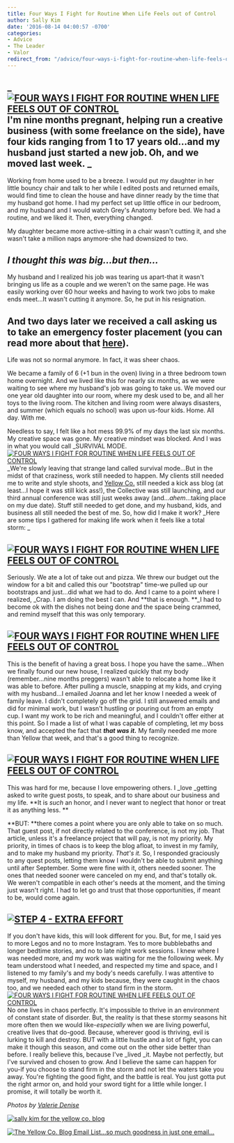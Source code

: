 ```yaml
---
title: Four Ways I Fight for Routine When Life Feels out of Control
author: Sally Kim
date: '2016-08-14 04:00:57 -0700'
categories:
- Advice
- The Leader
- Valor
redirect_from: "/advice/four-ways-i-fight-for-routine-when-life-feels-out-of-control/"
---
```


## _[![FOUR WAYS I FIGHT FOR ROUTINE WHEN LIFE FEELS OUT OF CONTROL](http://yellowconference.com/wp-content/uploads/2016/08/ValerieDenisePhotos-5.jpg)](http://yellowconference.com/wp-content/uploads/2016/08/ValerieDenisePhotos-5.jpg)I'm nine months pregnant, helping run a creative business (with some freelance on the side), have four kids ranging from 1 to 17 years old...and my husband just started a new job. Oh, and we moved last week. _

Working from home used to be a breeze. I would put my daughter in her little bouncy chair and talk to her while I edited posts and returned emails, would find time to clean the house and have dinner ready by the time that my husband got home. I had my perfect set up little office in our bedroom, and my husband and I would watch Grey's Anatomy before bed. We had a routine, and we liked it. Then, everything changed.

My daughter became more active-sitting in a chair wasn't cutting it, and she wasn't take a million naps anymore-she had downsized to two.

## _**I thought this was big...but then...**_

My husband and I realized his job was tearing us apart-that it wasn't bringing us life as a couple and we weren't on the same page. He was easily working over 60 hour weeks and having to work two jobs to make ends meet...It wasn't cutting it anymore. So, he put in his resignation.

## And two days later we received a call asking us to take an emergency foster placement (you can read more about that [here](http://lettersfromamister.tumblr.com/post/142106546682/this-complicated-joy)).

Life was not so normal anymore. In fact, it was sheer chaos.

We became a family of 6 (+1 bun in the oven) living in a three bedroom town home overnight. And we lived like this for nearly six months, as we were waiting to see where my husband's job was going to take us. We moved our one year old daughter into our room, where my desk used to be, and all her toys to the living room. The kitchen and living room were always disasters, and summer (which equals no school) was upon us-four kids. Home. All day. With me.

Needless to say, I felt like a hot mess 99.9% of my days the last six months. My creative space was gone. My creative mindset was blocked. And I was in what you would call _SURVIVAL MODE. [![FOUR WAYS I FIGHT FOR ROUTINE WHEN LIFE FEELS OUT OF CONTROL](http://yellowconference.com/wp-content/uploads/2016/08/ValerieDenisePhotos-24.jpg)](http://yellowconference.com/wp-content/uploads/2016/08/ValerieDenisePhotos-24.jpg)_We're slowly leaving that strange land called survival mode...But in the midst of that craziness, work still needed to happen. My clients still needed me to write and style shoots, and [Yellow Co.](http://yellowconference.com/) still needed a kick ass blog (at least...I hope it was still kick ass!), the Collective was still launching, and our third annual conference was still just weeks away (and..._ahem_...taking place on my due date). Stuff still needed to get done, and my husband, kids, and business all still needed the best of me. So, how did I make it work? _Here are some tips I gathered for making life work when it feels like a total storm: _

## [![FOUR WAYS I FIGHT FOR ROUTINE WHEN LIFE FEELS OUT OF CONTROL](http://yellowconference.com/wp-content/uploads/2016/08/STEP-1-I-DIDNT.jpg)](http://yellowconference.com/wp-content/uploads/2016/08/STEP-1-I-DIDNT.jpg)

Seriously. We ate a lot of take out and pizza. We threw our budget out the window for a bit and called this our "bootstrap" time-we pulled up our bootstraps and just...did what we had to do. And I came to a point where I realized, _Crap. I am doing the best I can. And **that is enough. **_I had to become ok with the dishes not being done and the space being crammed, and remind myself that this was only temporary.

## [![FOUR WAYS I FIGHT FOR ROUTINE WHEN LIFE FEELS OUT OF CONTROL](http://yellowconference.com/wp-content/uploads/2016/08/STEP-2-SPEAK-UP.jpg)](http://yellowconference.com/wp-content/uploads/2016/08/STEP-2-SPEAK-UP.jpg)

This is the benefit of having a great boss. I hope you have the same...When we finally found our new house, I realized quickly that my body (remember...nine months preggers) wasn't able to relocate a home like it was able to before. After pulling a muscle, snapping at my kids, and crying with my husband...I emailed Joanna and let her know I needed a week of family leave. I didn't completely go off the grid. I still answered emails and did for minimal work, but I wasn't hustling or pouring out from an empty cup. I want my work to be rich and meaningful, and I couldn't offer either at this point. So I made a list of what I was capable of completing, let my boss know, and accepted the fact that **_that was it._** My family needed me more than Yellow that week, and that's a good thing to recognize.

## [![FOUR WAYS I FIGHT FOR ROUTINE WHEN LIFE FEELS OUT OF CONTROL](http://yellowconference.com/wp-content/uploads/2016/08/STEP-3-SAID-NO.jpg)](http://yellowconference.com/wp-content/uploads/2016/08/STEP-3-SAID-NO.jpg)

This was hard for me, because I love empowering others. I _love _getting asked to write guest posts, to speak, and to share about our business and my life. **It is _such_ an honor, and I never want to neglect that honor or treat it as anything less. **

**BUT: **there comes a point where you are only able to take on so much. That guest post, if not directly related to the conference, is not my job. That article, unless it's a freelance project that will pay, is not my priority. My priority, in times of chaos is to keep the blog afloat, to invest in my family, and to make my husband my priority. _That's it._ So, I responded graciously to any quest posts, letting them know I wouldn't be able to submit anything until after September. Some were fine with it, others needed sooner. The ones that needed sooner were canceled on my end, and that's totally ok. We weren't compatible in each other's needs at the moment, and the timing just wasn't right. I had to let go and trust that those opportunities, if meant to be, would come again.

## [![STEP 4 - EXTRA EFFORT](http://yellowconference.com/wp-content/uploads/2016/08/STEP-4-EXTRA-EFFORT.jpg)](http://yellowconference.com/wp-content/uploads/2016/08/STEP-4-EXTRA-EFFORT.jpg)

If you don't have kids, this will look different for you. But, for me, I said yes to more Legos and no to more Instagram. Yes to more bubblebaths and longer bedtime stories, and no to late night work sessions. I knew where I was needed more, and my work was waiting for me the following week. My team understood what I needed, and respected my time and space, and I listened to my family's and my body's needs carefully. I was attentive to myself, my husband, and my kids because, they were caught in the chaos too, and we needed each other to stand firm in the storm. [![FOUR WAYS I FIGHT FOR ROUTINE WHEN LIFE FEELS OUT OF CONTROL](http://yellowconference.com/wp-content/uploads/2016/08/ValerieDenisePhotos.jpg)](http://yellowconference.com/wp-content/uploads/2016/08/ValerieDenisePhotos.jpg)No one lives in chaos perfectly. It's impossible to thrive in an environment of constant state of disorder. But, the reality is that these stormy seasons hit more often then we would like-_especially_ when we are living powerful, creative lives that do-good. Because, wherever good is thriving, evil is lurking to kill and destroy. BUT with a little hustle and a lot of fight, you can make it though this season, and come out on the other side better than before. I really believe this, because I've _lived _it. Maybe not perfectly, but I've survived and chosen to grow. And I believe the same can happen for you-if you choose to stand firm in the storm and not let the waters take you away. You're fighting the good fight, and the battle is real. You just gotta put the right armor on, and hold your sword tight for a little while longer. I promise, it will totally be worth it.

_Photos by [Valerie Denise](http://www.valeriedenisephotos.com/)_

[![sally kim for the yellow co. blog](http://yellowconference.com/wp-content/uploads/2015/12/sallykim.jpg)](http://lettersfromamister.tumblr.com/)

[![The Yellow Co. Blog Email List...so much goodness in just one email...](http://yellowconference.com/wp-content/uploads/2016/07/EMAIL-LIST.png)](http://yellowconference.us3.list-manage2.com/subscribe?u=3f8e45f74e0653e404965e2ef&id=7cb1ced4ff)
